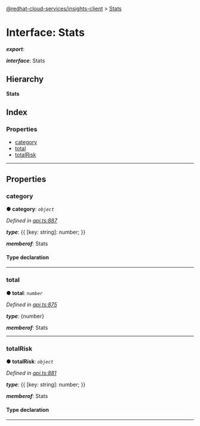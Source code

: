 [@redhat-cloud-services/insights-client](../README.md) > [Stats](../interfaces/stats.md)

# Interface: Stats

*__export__*: 

*__interface__*: Stats

## Hierarchy

**Stats**

## Index

### Properties

* [category](stats.md#category)
* [total](stats.md#total)
* [totalRisk](stats.md#totalrisk)

---

## Properties

<a id="category"></a>

###  category

**● category**: *`object`*

*Defined in [api.ts:887](https://github.com/karelhala/javascript-clients/blob/master/packages/insights/api.ts#L887)*

*__type__*: {{ \[key: string\]: number; }}

*__memberof__*: Stats

#### Type declaration

[key: `string`]: `number`

___
<a id="total"></a>

###  total

**● total**: *`number`*

*Defined in [api.ts:875](https://github.com/karelhala/javascript-clients/blob/master/packages/insights/api.ts#L875)*

*__type__*: {number}

*__memberof__*: Stats

___
<a id="totalrisk"></a>

###  totalRisk

**● totalRisk**: *`object`*

*Defined in [api.ts:881](https://github.com/karelhala/javascript-clients/blob/master/packages/insights/api.ts#L881)*

*__type__*: {{ \[key: string\]: number; }}

*__memberof__*: Stats

#### Type declaration

[key: `string`]: `number`

___

